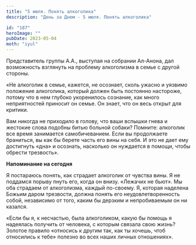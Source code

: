 ```yaml
---
title: "5 июля. Понять алкоголика"
description: "День за Днем - 5 июля. Понять алкоголика"

id: "187"
heroImage: ""
pubDate: 2023-05-04
moth: "iyul"
---
```


Представитель группы А.А., выступая на собрании Ал-Анона, дал возможность
взглянуть на проблему алкоголизма в семье с другой стороны.

«Не алкоголик в семье, кажется, не осознает, сколь ужасно и уязвимо положение
алкоголика, который должен быть постоянно настороже, потому что в нем глубоко
укоренилось сознание, как много неприятностей приносит он семье. Он знает, что
он весь открыт для критики.

Вам никогда не приходило в голову, что ваши вспышки гнева и жестокие слова
подобны битью больной собаки? Помните: алкоголик все время занимается
самобичеванием. Если вы продолжаете браниться, вы как бы берете часть его вины
на себя. И это не дает ему достигнуть «дна» и осознать, насколько он нуждается
в помощи, чтобы обрести трезвость».

**Напоминание на сегодня**

Я постараюсь понять, как страдает алкоголик от чувства вины. Я не поддамся
порыву пнуть его, когда он внизу. «Лежачих не бьют». Мы оба страдаем от
алкоголизма, каждый по-своему. Я, которая наделена Божьим даром трезвости,
должна понять его неудовлетворенность собой, независимо от того, каким бы
дерзким и непробиваемым он ни казался.

«Если бы я, к несчастью, была алкоголиком, какую бы помощь я надеялась
получить от человека, с которым связала свою жизнь? Золотое правило «относись
к другим так, как ты хочешь, чтоб относились к тебе» полезно во всех наших
личных отношениях».
